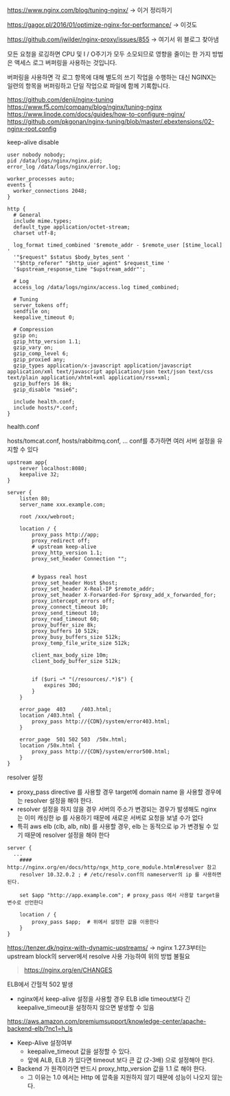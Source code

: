 

https://www.nginx.com/blog/tuning-nginx/
-> 이거 정리하기

https://gagor.pl/2016/01/optimize-nginx-for-performance/
-> 이것도






https://github.com/jwilder/nginx-proxy/issues/855 -> 여기서 위 블로그 찾아냄

모든 요청을 로깅하면 CPU 및 I / O주기가 모두 소모되므로 영향을 줄이는 한 가지 방법은 액세스 로그 버퍼링을 사용하는 것입니다.

버퍼링을 사용하면 각 로그 항목에 대해 별도의 쓰기 작업을 수행하는 대신 NGINX는 일련의 항목을 버퍼링하고 단일 작업으로 파일에 함께 기록합니다.







https://github.com/denji/nginx-tuning
https://www.f5.com/company/blog/nginx/tuning-nginx
https://www.linode.com/docs/guides/how-to-configure-nginx/
https://github.com/pkgonan/nginx-tuning/blob/master/.ebextensions/02-nginx-root.config






keep-alive disable
```nginx
user nobody nobody;
pid /data/logs/nginx/nginx.pid;
error_log /data/logs/nginx/error.log;
 
worker_processes auto;
events {
  worker_connections 2048;
}
 
http {
  # General
  include mime.types;
  default_type application/octet-stream;
  charset utf-8;
 
  log_format timed_combined '$remote_addr - $remote_user [$time_local]  '
  '"$request" $status $body_bytes_sent '
  '"$http_referer" "$http_user_agent" $request_time '
  '$upstream_response_time "$upstream_addr"';
 
  # Log
  access_log /data/logs/nginx/access.log timed_combined;
 
  # Tuning
  server_tokens off;
  sendfile on;
  keepalive_timeout 0;
 
  # Compression
  gzip on;
  gzip_http_version 1.1;
  gzip_vary on;
  gzip_comp_level 6;
  gzip_proxied any;
  gzip_types application/x-javascript application/javascript application/xml text/javascript application/json text/json text/css text/plain application/xhtml+xml application/rss+xml;
  gzip_buffers 16 8k;
  gzip_disable "msie6";
 
  include health.conf;
  include hosts/*.conf;
}
```

health.conf

hosts/tomcat.conf, hosts/rabbitmq.conf, ...
conf를 추가하면 여러 서버 설정을 유지할 수 있다

```nginx
upstream app{
    server localhost:8080;
    keepalive 32;
}
 
server {
    listen 80;
    server_name xxx.example.com;
 
    root /xxx/webroot;
 
    location / {
        proxy_pass http://app;
        proxy_redirect off;
        # upstream keep-alive
        proxy_http_version 1.1;
        proxy_set_header Connection "";
 
 
        # bypass real host
        proxy_set_header Host $host;
        proxy_set_header X-Real-IP $remote_addr;
        proxy_set_header X-Forwarded-For $proxy_add_x_forwarded_for;
        proxy_intercept_errors off;
        proxy_connect_timeout 10;
        proxy_send_timeout 10;
        proxy_read_timeout 60;
        proxy_buffer_size 8k;
        proxy_buffers 10 512k;
        proxy_busy_buffers_size 512k;
        proxy_temp_file_write_size 512k;
 
        client_max_body_size 10m;
        client_body_buffer_size 512k;
 
 
        if ($uri ~* "(/resources/.*)$") {
            expires 30d;
        }
    }
     
    error_page  403     /403.html;
    location /403.html {
        proxy_pass http://{CDN}/system/error403.html;
    }
 
    error_page  501 502 503  /50x.html;
    location /50x.html {
        proxy_pass http://{CDN}/system/error500.html;
    }
}
```

resolver 설정
- proxy_pass directive 를 사용할 경우 target에 domain name 을 사용할 경우에는 resolver 설정을 해야 한다.
- resolver 설정을 하지 않을 경우 서버의 주소가 변경되는 경우가 발생해도 nginx 는 이미 캐싱한 ip 를 사용하기 때문에 새로운 서버로 요청을 보낼 수가 없다
- 특히 aws elb (clb, alb, nlb) 를 사용할 경우, elb 는 동적으로 ip 가 변경될 수 있기 때문에 resolver 설정을 해야 한다
```nginx
server {
  ...
    #### http://nginx.org/en/docs/http/ngx_http_core_module.html#resolver 참고
    resolver 10.32.0.2 ; # /etc/resolv.conf의 nameserver의 ip 를 사용하면 된다. 
 
    set $app "http://app.example.com"; # proxy_pass 에서 사용할 target을 변수로 선언한다
     
    location / {
        proxy_pass $app;  # 위에서 설정한 값을 이용한다
    }
}
```
https://tenzer.dk/nginx-with-dynamic-upstreams/
-> nginx 1.27.3부터는 upstream block의 server에서 resolve 사용 가능하여 위의 방법 불필요
> https://nginx.org/en/CHANGES

ELB에서 간헐적 502 발생
  - nginx에서 keep-alive 설정을 사용할 경우 ELB idle timeout보다 긴 keepalive_timeout을 설정하지 않으면 발생할 수 있음


https://aws.amazon.com/premiumsupport/knowledge-center/apache-backend-elb/?nc1=h_ls
- Keep-Alive 설정여부
  - keepalive_timeout 값을 설정할 수 있다.
  - 앞에 ALB, ELB 가 있다면 timeout 보다 큰 값 (2-3배) 으로 설정해야 한다.
- Backend 가 원격이라면 반드시 proxy_http_version 값을 1.1 로 해야 한다.
  - 그 이유는 1.0 에서는 Http 에 압축을 지원하지 않기 때문에 성능이 나오지 않는다.



